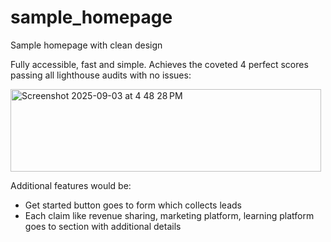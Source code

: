 # sample_homepage
Sample homepage with clean design

Fully accessible, fast and simple. Achieves the coveted 4 perfect scores passing all lighthouse audits with no issues:

<img width="497" height="132" alt="Screenshot 2025-09-03 at 4 48 28 PM" src="https://github.com/user-attachments/assets/a7b32723-6684-41c9-a9f8-e47b94eecc6f" />

Additional features would be:

- Get started button goes to form which collects leads
- Each claim like revenue sharing, marketing platform, learning platform goes to section with additional details

